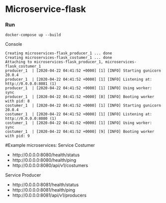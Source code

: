 # Microservice-flask

### Run

```
docker-compose up --build
```
Console
```
Creating microservices-flask_producer_1 ... done
Creating microservices-flask_costumer_1 ... done
Attaching to microservices-flask_producer_1, microservices-flask_costumer_1
producer_1  | [2020-04-22 04:41:52 +0000] [1] [INFO] Starting gunicorn 20.0.4
producer_1  | [2020-04-22 04:41:52 +0000] [1] [INFO] Listening at: http://0.0.0.0:8081 (1)
producer_1  | [2020-04-22 04:41:52 +0000] [1] [INFO] Using worker: sync
producer_1  | [2020-04-22 04:41:52 +0000] [8] [INFO] Booting worker with pid: 8
costumer_1  | [2020-04-22 04:41:52 +0000] [1] [INFO] Starting gunicorn 20.0.4
costumer_1  | [2020-04-22 04:41:52 +0000] [1] [INFO] Listening at: http://0.0.0.0:8080 (1)
costumer_1  | [2020-04-22 04:41:52 +0000] [1] [INFO] Using worker: sync
costumer_1  | [2020-04-22 04:41:52 +0000] [9] [INFO] Booting worker with pid: 9
```

#Example microservices:
Service Costumer
<ul>
<li>http://0.0.0.0:8080/health/status</li>
<li>http://0.0.0.0:8080/health/ping</li>
<li>http://0.0.0.0:8080/api/v1/costumers</li>
</ul>

Service Producer
<ul>
<li>http://0.0.0.0:8081/health/status</li>
<li>http://0.0.0.0:8081/health/ping</li>
<li>http://0.0.0.0:8081/api/v1/producers</li>
</ul>